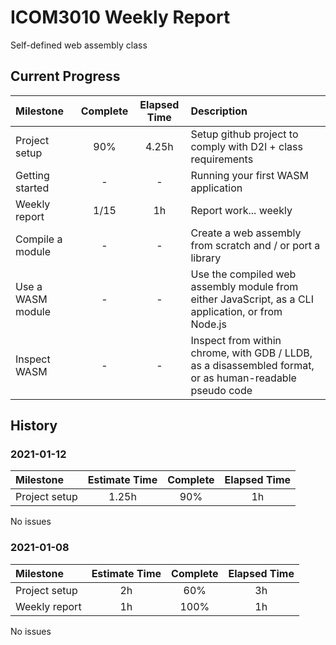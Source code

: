 # ICOM3010 Weekly Report
Self-defined web assembly class

## Current Progress
| Milestone         | Complete | Elapsed Time  | Description
| :-------------    | :------: | :-----------: | :----------
| Project setup     | 90%      | 4.25h         | Setup github project to comply with D2l + class requirements
| Getting started   | -        | -             | Running your first WASM application
| Weekly report     | 1/15     | 1h            | Report work... weekly
| Compile a module  | -        | -             | Create a web assembly from scratch and / or port a library
| Use a WASM module | -        | -             | Use the compiled web assembly module from either JavaScript, as a CLI application, or from Node.js
| Inspect WASM      | -        | -             | Inspect from within chrome, with GDB / LLDB, as a disassembled format, or as human-readable pseudo code

## History
### 2021-01-12
| Milestone         | Estimate Time | Complete | Elapsed Time  
| :---------------- | :-----------: | :------: | :----------:
| Project setup     | 1.25h         | 90%      | 1h

No issues

### 2021-01-08
| Milestone         | Estimate Time | Complete | Elapsed Time  
| :---------------- | :-----------: | :------: | :----------:
| Project setup     | 2h            | 60%      | 3h
| Weekly report     | 1h            | 100%     | 1h            

No issues

